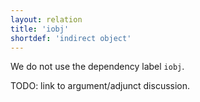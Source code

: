 ```yaml
---
layout: relation
title: 'iobj'
shortdef: 'indirect object'
---
```


We do not use the dependency label `iobj`.

TODO: link to argument/adjunct discussion.
<!-- Interlanguage links updated Út zář 29 20:31:54 CEST 2020 -->
